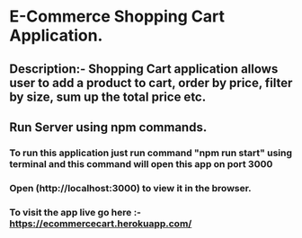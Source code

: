 # E-Commerce Shopping Cart Application.

## Description:- Shopping Cart application allows user to add a product to cart, order by price, filter by size, sum up the total price etc.

## Run Server using npm commands.

### To run this application just run command "npm run start" using terminal and this command will open this app on port 3000

### Open (http://localhost:3000) to view it in the browser.

### To visit the app live go here :- https://ecommercecart.herokuapp.com/
